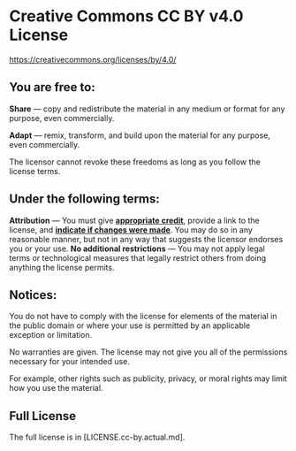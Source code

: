 # Creative Commons CC BY v4.0 License
https://creativecommons.org/licenses/by/4.0/

## You are free to:
**Share** — copy and redistribute the material in any medium or format for any purpose, even commercially.

**Adapt** — remix, transform, and build upon the material for any purpose, even commercially.

The licensor cannot revoke these freedoms as long as you follow the license terms.

## Under the following terms:

**Attribution** — You must give [**appropriate credit**](https://creativecommons.org/licenses/by/4.0/#ref-appropriate-credit),
provide a link to the license, and [**indicate if changes were made**](https://creativecommons.org/licenses/by/4.0/#ref-indicate-changes).
You may do so in any reasonable manner, but not in any way that suggests the licensor endorses you or your use.
**No additional restrictions** — You may not apply legal terms or technological measures that legally restrict others 
from doing anything the license permits.

## Notices:

You do not have to comply with the license for elements of the material in the public domain or where your use is 
permitted by an applicable exception or limitation.

No warranties are given. The license may not give you all of the permissions necessary for your intended use. 

For example, other rights such as publicity, privacy, or moral rights may limit how you use the material.

## Full License

The full license is in [LICENSE.cc-by.actual.md].

